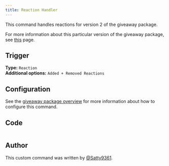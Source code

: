 ```yaml
---
title: Reaction Handler
---
```


This command handles reactions for version 2 of the giveaway package.

For more information about this particular version of the giveaway package, see [this](overview) page.

## Trigger

**Type:** `Reaction`<br />
**Additional options:** `Added + Removed Reactions`

## Configuration

See the [giveaway package overview](overview/#configuration) for more information about how to configure this command.

## Code

```go file=../../../../src/giveaway/basic_v2/reaction_handler.go.tmpl

```

## Author

This custom command was written by [@Satty9361](https://github.com/Satty9361).
